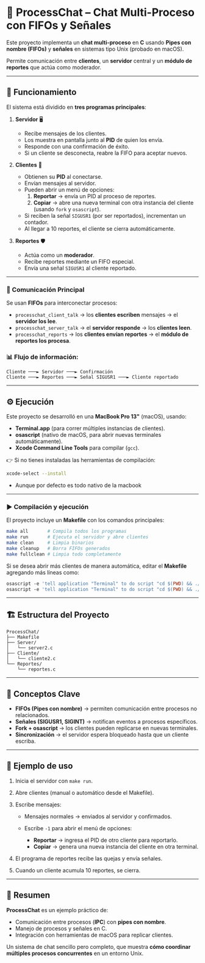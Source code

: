 # 📨 ProcessChat – Chat Multi-Proceso con FIFOs y Señales

Este proyecto implementa un **chat multi-proceso** en **C** usando **Pipes con nombre (FIFOs)** y **señales** en sistemas tipo Unix (probado en macOS).  

Permite comunicación entre **clientes**, un **servidor** central y un **módulo de reportes** que actúa como moderador.  

---

## 🚀 Funcionamiento

El sistema está dividido en **tres programas principales**:

1. **Servidor** 🖥️  
   - Recibe mensajes de los clientes.  
   - Los muestra en pantalla junto al **PID** de quien los envía.  
   - Responde con una confirmación de éxito.  
   - Si un cliente se desconecta, reabre la FIFO para aceptar nuevos.  

2. **Clientes** 👤  
   - Obtienen su **PID** al conectarse.  
   - Envían mensajes al servidor.  
   - Pueden abrir un menú de opciones:  
     1. **Reportar** → envía un PID al proceso de reportes.  
     2. **Copiar** → abre una nueva terminal con otra instancia del cliente (usando `fork` y `osascript`).  
   - Si reciben la señal `SIGUSR1` (por ser reportados), incrementan un contador.  
   - Al llegar a 10 reportes, el cliente se cierra automáticamente.  

3. **Reportes** 🛡️  
   - Actúa como un **moderador**.  
   - Recibe reportes mediante un FIFO especial.  
   - Envía una señal `SIGUSR1` al cliente reportado.  

---

### 📡 Comunicación Principal

Se usan **FIFOs** para interconectar procesos:

- `processchat_client_talk` → los **clientes escriben** mensajes → el **servidor los lee**.  
- `processchat_server_talk` → el **servidor responde** → los **clientes leen**.  
- `processchat_reports` → los **clientes envían reportes** → el **módulo de reportes los procesa**.

### 📊 **Flujo de información**:  
```
Cliente ───► Servidor ───► Confirmación
Cliente ───► Reportes ───► Señal SIGUSR1 ───► Cliente reportado
```
---

## ⚙️ Ejecución

Este proyecto se desarrolló en una **MacBook Pro 13"** (macOS), usando:

- **Terminal.app** (para correr múltiples instancias de clientes).
- **osascript** (nativo de macOS, para abrir nuevas terminales automáticamente).
- **Xcode Command Line Tools** para compilar (`gcc`).

👉 Si no tienes instaladas las herramientas de compilación:  
```bash
xcode-select --install
````

- Aunque por defecto es todo nativo de la macbook

---

### ▶️ Compilación y ejecución

El proyecto incluye un **Makefile** con los comandos principales:

```bash
make all       # Compila todos los programas
make run       # Ejecuta el servidor y abre clientes
make clean     # Limpia binarios
make cleanup   # Borra FIFOs generados
make fullclean # Limpia todo completamente
```

Si se desea abrir más clientes de manera automática, editar el **Makefile** agregando más líneas como:

```makefile
osascript -e 'tell application "Terminal" to do script "cd $(PWD) && ./cliente2"' &
osascript -e 'tell application "Terminal" to do script "cd $(PWD) && ./cliente2"' &
```

---

## 🏗️ Estructura del Proyecto

```
ProcessChat/
├── Makefile
├── Server/
│   └── server2.c
├── Cliente/
│   └── cliente2.c
└── Reportes/
    └── reportes.c
```

---

## 📖 Conceptos Clave

* **FIFOs (Pipes con nombre)** → permiten comunicación entre procesos no relacionados.
* **Señales (SIGUSR1, SIGINT)** → notifican eventos a procesos específicos.
* **Fork + osascript** → los clientes pueden replicarse en nuevas terminales.
* **Sincronización** → el servidor espera bloqueado hasta que un cliente escriba.

---

## 🎯 Ejemplo de uso

1. Inicia el servidor con `make run`.
2. Abre clientes (manual o automático desde el Makefile).
3. Escribe mensajes:

   * Mensajes normales → enviados al servidor y confirmados.
   * Escribe `-1` para abrir el menú de opciones:

     * **Reportar** → ingresa el PID de otro cliente para reportarlo.
     * **Copiar** → genera una nueva instancia del cliente en otra terminal.
4. El programa de reportes recibe las quejas y envía señales.
5. Cuando un cliente acumula 10 reportes, se cierra.

---

## 📌 Resumen

**ProcessChat** es un ejemplo práctico de:

* Comunicación entre procesos (**IPC**) con **pipes con nombre**.
* Manejo de procesos y señales en C.
* Integración con herramientas de macOS para replicar clientes.

Un sistema de chat sencillo pero completo, que muestra **cómo coordinar múltiples procesos concurrentes** en un entorno Unix.

```








